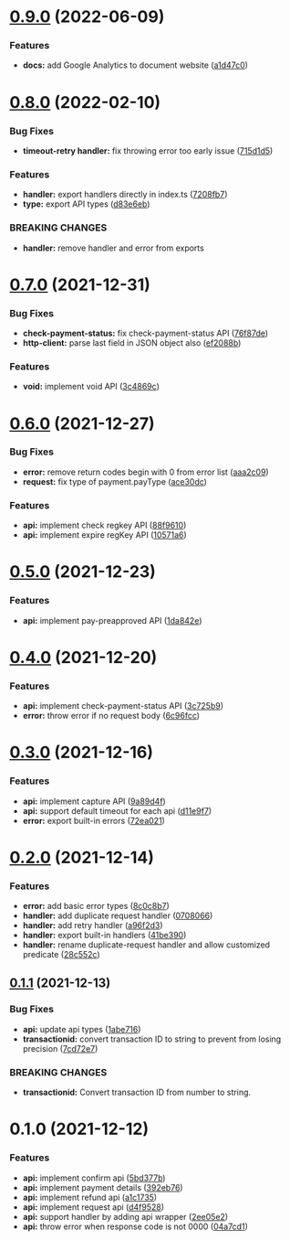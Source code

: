 # [0.9.0](https://github.com/enylin/line-pay-merchant/compare/v0.8.0...v0.9.0) (2022-06-09)


### Features

* **docs:** add Google Analytics to document website ([a1d47c0](https://github.com/enylin/line-pay-merchant/commit/a1d47c0a552dbe5410f5ea2faef7077040e0604c))



# [0.8.0](https://github.com/enylin/line-pay-merchant/compare/v0.7.0...v0.8.0) (2022-02-10)


### Bug Fixes

* **timeout-retry handler:** fix throwing error too early issue ([715d1d5](https://github.com/enylin/line-pay-merchant/commit/715d1d527342724ada525f359dff131eb7651fae))


### Features

* **handler:** export handlers directly in index.ts ([7208fb7](https://github.com/enylin/line-pay-merchant/commit/7208fb7ba66adcc75da3ef459ac66106a80b9430))
* **type:** export API types ([d83e6eb](https://github.com/enylin/line-pay-merchant/commit/d83e6eb1c64a7457f183d264fe2501b6fda2c4e0))


### BREAKING CHANGES

* **handler:** remove handler and error from exports



# [0.7.0](https://github.com/enylin/line-pay-merchant/compare/v0.6.0...v0.7.0) (2021-12-31)


### Bug Fixes

* **check-payment-status:** fix check-payment-status API ([76f87de](https://github.com/enylin/line-pay-merchant/commit/76f87de6923146cb1a9e1b1ddde00decefb6b153))
* **http-client:** parse last field in JSON object also ([ef2088b](https://github.com/enylin/line-pay-merchant/commit/ef2088bfe1e2b94dd0625497c98952a4db5fb3f5))


### Features

* **void:** implement void API ([3c4869c](https://github.com/enylin/line-pay-merchant/commit/3c4869c462c42b97a38b9a6ab19d2bd4849127cd))



# [0.6.0](https://github.com/enylin/line-pay-merchant/compare/v0.5.0...v0.6.0) (2021-12-27)


### Bug Fixes

* **error:** remove return codes begin with 0 from error list ([aaa2c09](https://github.com/enylin/line-pay-merchant/commit/aaa2c097be2113431dff1df57558752523e03b4f))
* **request:** fix type of payment.payType ([ace30dc](https://github.com/enylin/line-pay-merchant/commit/ace30dcaef895da04eeeb17629eb1eb3bc20a886))


### Features

* **api:** implement check regkey API ([88f9610](https://github.com/enylin/line-pay-merchant/commit/88f9610351e3ae17f6f5b295cc773a9ae8f75ec1))
* **api:** implement expire regKey API ([10571a6](https://github.com/enylin/line-pay-merchant/commit/10571a6468af1cba02fb981c1f5f0611b38dc9c6))



# [0.5.0](https://github.com/enylin/line-pay-merchant/compare/v0.4.0...v0.5.0) (2021-12-23)


### Features

* **api:** implement pay-preapproved API ([1da842e](https://github.com/enylin/line-pay-merchant/commit/1da842e61778cdcbeb7b4bf709e388c97f0e7352))



# [0.4.0](https://github.com/enylin/line-pay-merchant/compare/v0.3.0...v0.4.0) (2021-12-20)


### Features

* **api:** implement check-payment-status API ([3c725b9](https://github.com/enylin/line-pay-merchant/commit/3c725b9de5cb210a4c6c703357d14b06a260f67e))
* **error:** throw error if no request body ([6c96fcc](https://github.com/enylin/line-pay-merchant/commit/6c96fcc81f30809199604516a98919db342dd5af))



# [0.3.0](https://github.com/enylin/line-pay-merchant/compare/v0.2.0...v0.3.0) (2021-12-16)


### Features

* **api:** implement capture API ([9a89d4f](https://github.com/enylin/line-pay-merchant/commit/9a89d4fb433d72f228d5c12f20b40818c90575dc))
* **api:** support default timeout for each api ([d11e9f7](https://github.com/enylin/line-pay-merchant/commit/d11e9f70407701afdc162f06e27d3d6c54513725))
* **error:** export built-in errors ([72ea021](https://github.com/enylin/line-pay-merchant/commit/72ea0217f86a27ed2562ae4a7c06ae69aa3fb5d5))



# [0.2.0](https://github.com/enylin/line-pay-merchant/compare/v0.1.1...v0.2.0) (2021-12-14)


### Features

* **error:** add basic error types ([8c0c8b7](https://github.com/enylin/line-pay-merchant/commit/8c0c8b70d24099f6f454ea83d4f97cb445ac60d7))
* **handler:** add duplicate request handler ([0708066](https://github.com/enylin/line-pay-merchant/commit/0708066c4ea6b75d149a420b1a0ea3a5ca88e920))
* **handler:** add retry handler ([a96f2d3](https://github.com/enylin/line-pay-merchant/commit/a96f2d371f1db6f5185e098f4edd440f5d6aebf3))
* **handler:** export built-in handlers ([41be390](https://github.com/enylin/line-pay-merchant/commit/41be3904811b6c78f1b39344da8f6859a1409932))
* **handler:** rename duplicate-request handler and allow customized predicate ([28c552c](https://github.com/enylin/line-pay-merchant/commit/28c552c191ca66eac0d615bfb2ddd881a79ef5c0))



## [0.1.1](https://github.com/enylin/line-pay-merchant/compare/v0.1.0...v0.1.1) (2021-12-13)


### Bug Fixes

* **api:** update api types ([1abe716](https://github.com/enylin/line-pay-merchant/commit/1abe71688f2b0fb86f4bafe7f27a24aa63698d9a))
* **transactionid:** convert transaction ID to string to prevent from losing precision ([7cd72e7](https://github.com/enylin/line-pay-merchant/commit/7cd72e7c6d7f245317fb04756110bd36afbc27c3))


### BREAKING CHANGES

* **transactionid:** Convert transaction ID from number to string.



# 0.1.0 (2021-12-12)


### Features

* **api:** implement confirm api ([5bd377b](https://github.com/enylin/line-pay-merchant/commit/5bd377b850d5a99acde155575d8e1b0cdb493779))
* **api:** implement payment details ([392eb76](https://github.com/enylin/line-pay-merchant/commit/392eb763c5060fcc1c13d7d7b36fa25a31a89ecb))
* **api:** implement refund api ([a1c1735](https://github.com/enylin/line-pay-merchant/commit/a1c1735f6ba139d8192814c390a7cca2562d77de))
* **api:** implement request api ([d4f9528](https://github.com/enylin/line-pay-merchant/commit/d4f9528d889ff8e33cbfae2587f7e8c8747e67dc))
* **api:** support handler by adding api wrapper ([2ee05e2](https://github.com/enylin/line-pay-merchant/commit/2ee05e2658acd9bc1b1a1ffc52aaf0ce5223ebdf))
* **api:** throw error when response code is not 0000 ([04a7cd1](https://github.com/enylin/line-pay-merchant/commit/04a7cd10686a18bdece6bf146dc5c878f10a25aa))



